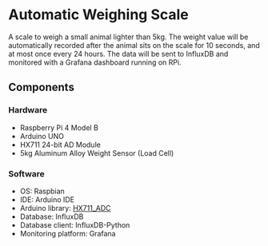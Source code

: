 # Automatic Weighing Scale

A scale to weigh a small animal lighter than 5kg. The weight value will be automatically recorded after the animal sits on the scale for 10 seconds, and at most once every 24 hours. The data will be sent to InfluxDB and monitored with a Grafana dashboard running on RPi.

## Components
### Hardware
* Raspberry Pi 4 Model B
* Arduino UNO
* HX711 24-bit AD Module
* 5kg Aluminum Alloy Weight Sensor (Load Cell)

### Software
* OS: Raspbian
* IDE: Arduino IDE
* Arduino library: [HX711_ADC](https://github.com/olkal/HX711_ADC)
* Database: InfluxDB
* Database client: InfluxDB-Python
* Monitoring platform: Grafana
